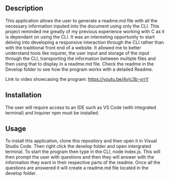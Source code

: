 ## <Readme-Generator>

## Description

This application allows the user to generate a readme.md file with all the necessary information inputed into the document using only the CLI. This project reminded me greatly of my previous experience working with C as it is dependant on using the CLI. It was an interesting opportunity to start delving into developing a responsive interaction through the CLI rather than with the traditional front end of a website. It allowed me to better understand tools like inquirer, the user input and storage of the input through the CLI, transporting the information between multiple files and then using that to display in a readme.md file. Check the readme in the Develop folder to see how the program works with a detailed Readme.

Link to video showcasing the program: https://youtu.be/4vjc3b-yrrY
  
## Installation
The user will require access to an IDE such as VS Code (with integrated terminal) and Inquirer npm must be installed. 

## Usage
To install this application, clone this repository and then open it in Visual Studio Code.
Then right click the develop folder and open intergrated terminal.
To start the program then type in the CLI, node index.js.
This will then prompt the user with questions and then they will answer with the information they want in their respective parts of the readme. 
Once all the questions are answered it will create a readme.md file located in the develop folder.
